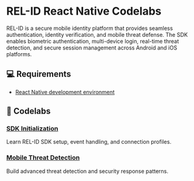 # REL-ID React Native Codelabs

REL-ID is a secure mobile identity platform that provides seamless authentication, identity verification, and mobile threat defense. The SDK enables biometric authentication, multi-device login, real-time threat detection, and secure session management across Android and iOS platforms.

## 💻 Requirements

- [React Native development environment](https://reactnative.dev/docs/environment-setup)

## 🧬 Codelabs

### [SDK Initialization](https://codelab.uniken.com/codelabs/relid-initialization-flow/index.html?index=..%2F..index#0)
Learn REL-ID SDK setup, event handling, and connection profiles.

### [Mobile Threat Detection](https://codelab.uniken.com/codelabs/mtd-flow-codelab/index.html?index=..%2F..index#0)
Build advanced threat detection and security response patterns.
